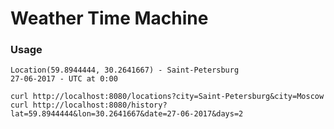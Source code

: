 # Weather Time Machine

### Usage
```
Location(59.8944444, 30.2641667) - Saint-Petersburg
27-06-2017 - UTC at 0:00

curl http://localhost:8080/locations?city=Saint-Petersburg&city=Moscow
curl http://localhost:8080/history?lat=59.8944444&lon=30.2641667&date=27-06-2017&days=2
```
